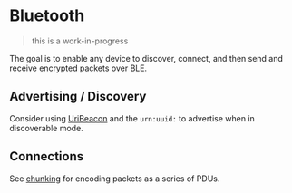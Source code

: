 # Bluetooth

> this is a work-in-progress

The goal is to enable any device to discover, connect, and then send and receive encrypted packets over BLE.

## Advertising / Discovery

Consider using [UriBeacon](https://github.com/google/uribeacon/tree/master/specification) and the `urn:uuid:` to advertise when in discoverable mode.

## Connections

See [chunking](../lob/chunking.md) for encoding packets as a series of PDUs.
